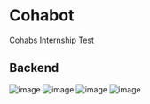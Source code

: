 # Cohabot
Cohabs Internship Test
## Backend
![image](https://github.com/user-attachments/assets/c9412c05-85d5-4a46-9195-c09d1d313f30)
![image](https://github.com/user-attachments/assets/5bd80652-8529-445b-b0ab-3970a07d0ca5)
![image](https://github.com/user-attachments/assets/b8b8bd51-6f92-4b33-a04b-2449941d1030)
![image](https://github.com/user-attachments/assets/eb2bfd77-42da-4dc8-a6b9-8ec3c8bcbc2c)

